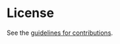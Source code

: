 # License

See the
[guidelines for contributions](https://github.com/gloinul/draft-westerlund-tsvwg-sctp-dtls-chunk/blob/main/CONTRIBUTING.md).
